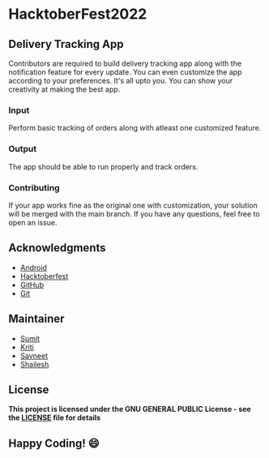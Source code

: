 
# HacktoberFest2022
## Delivery Tracking App

Contributors are required to build delivery tracking app along with the notification feature for every update. You can even customize the app according to your preferences. It's all upto you. You can show your creativity at making the best app.

### Input
Perform basic tracking of orders along with atleast one customized feature.

### Output
The app should be able to run properly and track orders.

### Contributing
If your app works fine as the original one with customization, your solution will be merged with the main branch. If you have any questions, feel free to open an issue.

## Acknowledgments
- [Android](https://developer.android.com/docs)
- [Hacktoberfest](https://hacktoberfest.digitalocean.com/)
- [GitHub](https://github.com)
- [Git](https://git-scm.com/)

## Maintainer
- [Sumit](https://github.com/isumitmalhotra)
- [Kriti](https://github.com/kritigupta45)
- [Savneet](https://github.com/savneetkaur03)
- [Shailesh](https://github.com/ShaileshKumar007)

## License
**This project is licensed under the GNU GENERAL PUBLIC License - see the [LICENSE](../../LICENSE) file for details**


## Happy Coding! :smile:

